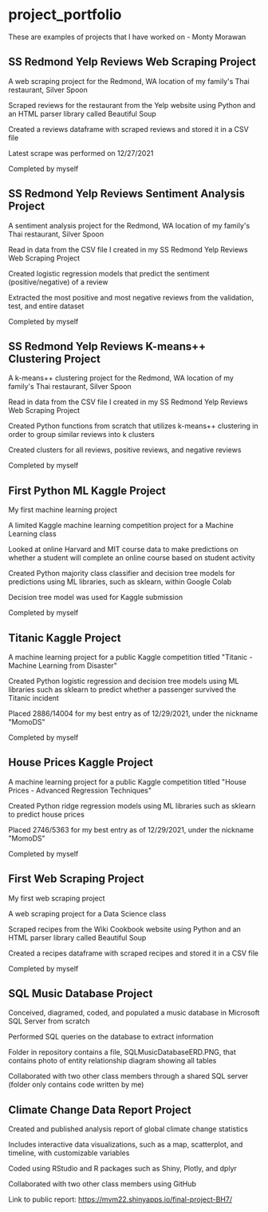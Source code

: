 # project_portfolio

These are examples of projects that I have worked on - Monty Morawan

## SS Redmond Yelp Reviews Web Scraping Project
  
  A web scraping project for the Redmond, WA location of my family's Thai restaurant, Silver Spoon
  
  Scraped reviews for the restaurant from the Yelp website using Python and an HTML parser library called Beautiful Soup
  
  Created a reviews dataframe with scraped reviews and stored it in a CSV file
  
  Latest scrape was performed on 12/27/2021
  
  Completed by myself
  
## SS Redmond Yelp Reviews Sentiment Analysis Project

  A sentiment analysis project for the Redmond, WA location of my family's Thai restaurant, Silver Spoon
  
  Read in data from the CSV file I created in my SS Redmond Yelp Reviews Web Scraping Project
  
  Created logistic regression models that predict the sentiment (positive/negative) of a review 
  
  Extracted the most positive and most negative reviews from the validation, test, and entire dataset
  
  Completed by myself
  
## SS Redmond Yelp Reviews K-means++ Clustering Project

  A k-means++ clustering project for the Redmond, WA location of my family's Thai restaurant, Silver Spoon
  
  Read in data from the CSV file I created in my SS Redmond Yelp Reviews Web Scraping Project
  
  Created Python functions from scratch that utilizes k-means++ clustering in order to group similar reviews into k clusters
  
  Created clusters for all reviews, positive reviews, and negative reviews
  
  Completed by myself

## First Python ML Kaggle Project

  My first machine learning project
  
  A limited Kaggle machine learning competition project for a Machine Learning class
  
  Looked at online Harvard and MIT course data to make predictions on whether a student will complete an online course based on student activity
  
  Created Python majority class classifier and decision tree models for predictions using ML libraries, such as sklearn, within Google Colab
  
  Decision tree model was used for Kaggle submission
  
  Completed by myself
  
## Titanic Kaggle Project

  A machine learning project for a public Kaggle competition titled "Titanic - Machine Learning from Disaster"
  
  Created Python logistic regression and decision tree models using ML libraries such as sklearn to predict whether a passenger survived the Titanic incident
  
  Placed 2886/14004 for my best entry as of 12/29/2021, under the nickname "MomoDS"
  
  Completed by myself 
  
## House Prices Kaggle Project

  A machine learning project for a public Kaggle competition titled "House Prices - Advanced Regression Techniques"
  
  Created Python ridge regression models using ML libraries such as sklearn to predict house prices
  
  Placed 2746/5363 for my best entry as of 12/29/2021, under the nickname "MomoDS"
  
  Completed by myself
  
## First Web Scraping Project

  My first web scraping project
  
  A web scraping project for a Data Science class
  
  Scraped recipes from the Wiki Cookbook website using Python and an HTML parser library called Beautiful Soup
  
  Created a recipes dataframe with scraped recipes and stored it in a CSV file
  
  Completed by myself

## SQL Music Database Project

  Conceived, diagramed, coded, and populated a music database in Microsoft SQL Server from scratch

  Performed SQL queries on the database to extract information
  
  Folder in repository contains a file, SQLMusicDatabaseERD.PNG, that contains photo of entity relationship diagram showing all tables
  
  Collaborated with two other class members through a shared SQL server (folder only contains code written by me)

## Climate Change Data Report Project

  Created and published analysis report of global climate change statistics 
  
  Includes interactive data visualizations, such as a map, scatterplot, and timeline, with customizable variables
  
  Coded using RStudio and R packages such as Shiny, Plotly, and dplyr
  
  Collaborated with two other class members using GitHub
  
  Link to public report: https://mvm22.shinyapps.io/final-project-BH7/


